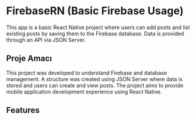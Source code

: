 # FirebaseRN (Basic Firebase Usage)

This app is a basic React Native project where users can add posts and list existing posts by saving them to the Firebase database. Data is provided through an API via JSON Server.

## Proje Amacı

This project was developed to understand Firebase and database management. A structure was created using JSON Server where data is stored and users can create and view posts. The project aims to provide mobile application development experience using React Native.

## Features
